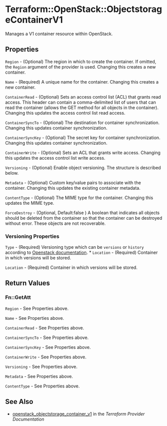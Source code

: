 # Terraform::OpenStack::ObjectstorageContainerV1

Manages a V1 container resource within OpenStack.

## Properties

`Region` - (Optional) The region in which to create the container. If omitted, the `Region` argument of the provider is used. Changing this creates a new container.

`Name` - (Required) A unique name for the container. Changing this creates a new container.

`ContainerRead` - (Optional) Sets an access control list (ACL) that grants read access. This header can contain a comma-delimited list of users that can read the container (allows the GET method for all objects in the container). Changing this updates the access control list read access.

`ContainerSyncTo` - (Optional) The destination for container synchronization. Changing this updates container synchronization.

`ContainerSyncKey` - (Optional) The secret key for container synchronization. Changing this updates container synchronization.

`ContainerWrite` - (Optional) Sets an ACL that grants write access. Changing this updates the access control list write access.

`Versioning` - (Optional) Enable object versioning. The structure is described below.

`Metadata` - (Optional) Custom key/value pairs to associate with the container. Changing this updates the existing container metadata.

`ContentType` - (Optional) The MIME type for the container. Changing this updates the MIME type.

`ForceDestroy` -  (Optional, Default:false ) A boolean that indicates all objects should be deleted from the container so that the container can be destroyed without error. These objects are not recoverable.

### Versioning Properties

`Type` - (Required) Versioning type which can be `versions` or `history` according to [Openstack documentation](https://docs.openstack.org/swift/latest/overview_object_versioning.html). * `Location` - (Required) Container in which versions will be stored.

`Location` - (Required) Container in which versions will be stored.


## Return Values

### Fn::GetAtt

`Region` - See Properties above.

`Name` - See Properties above.

`ContainerRead` - See Properties above.

`ContainerSyncTo` - See Properties above.

`ContainerSyncKey` - See Properties above.

`ContainerWrite` - See Properties above.

`Versioning` - See Properties above.

`Metadata` - See Properties above.

`ContentType` - See Properties above.

## See Also

* [openstack_objectstorage_container_v1](https://www.terraform.io/docs/providers/openstack/r/objectstorage_container_v1.html) in the _Terraform Provider Documentation_